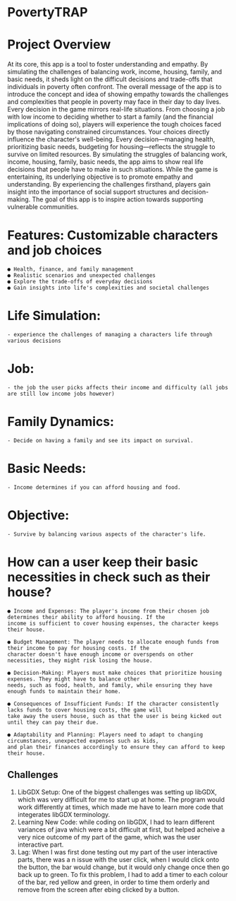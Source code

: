 # PovertyTRAP

# Project Overview

At its core, this app is a tool to foster understanding and empathy. By simulating the challenges of balancing work, income,
housing, family, and basic needs, it sheds light on the difficult decisions and trade-offs that individuals in poverty often confront.
The overall message of the app is to introduce the concept and idea of showing empathy towards the challenges and
complexities that people in poverty may face in their day to day lives. Every decision in the game mirrors real-life situations.
From choosing a job with low income to deciding whether to start a family (and the financial implications of doing so), players
will experience the tough choices faced by those navigating constrained circumstances. Your choices directly influence the
character's well-being. Every decision—managing health, prioritizing basic needs, budgeting for housing—reflects the struggle
to survive on limited resources. By simulating the struggles of balancing work, income, housing, family, basic needs, the app
aims to show real life decisions that people have to make in such situations.
While the game is entertaining, its underlying objective is to promote empathy and understanding. By experiencing the
challenges firsthand, players gain insight into the importance of social support structures and decision-making. The goal of this
app is to inspire action towards supporting vulnerable communities.


  # Features: Customizable characters and job choices
    ● Health, finance, and family management
    ● Realistic scenarios and unexpected challenges
    ● Explore the trade-offs of everyday decisions
    ● Gain insights into life's complexities and societal challenges
# Life Simulation: 
    - experience the challenges of managing a characters life through various decisions
# Job: 
    - the job the user picks affects their income and difficulty (all jobs are still low income jobs however)
# Family Dynamics:
    - Decide on having a family and see its impact on survival.
    
# Basic Needs: 
    - Income determines if you can afford housing and food.
    
# Objective: 
    - Survive by balancing various aspects of the character's life.
    
# How can a user keep their basic necessities in check such as their house?

    ● Income and Expenses: The player's income from their chosen job determines their ability to afford housing. If the
    income is sufficient to cover housing expenses, the character keeps their house.

    ● Budget Management: The player needs to allocate enough funds from their income to pay for housing costs. If the
    character doesn't have enough income or overspends on other necessities, they might risk losing the house.
    
    ● Decision-Making: Players must make choices that prioritize housing expenses. They might have to balance other
    needs, such as food, health, and family, while ensuring they have enough funds to maintain their home.
    
    ● Consequences of Insufficient Funds: If the character consistently lacks funds to cover housing costs, the game will
    take away the users house, such as that the user is being kicked out until they can pay their due.
    
    ● Adaptability and Planning: Players need to adapt to changing circumstances, unexpected expenses such as kids,
    and plan their finances accordingly to ensure they can afford to keep their house.


## Challenges

1. LibGDX Setup: One of the biggest challenges was setting up libGDX, which was very difficult for me to start up at home. The program would work differently at times, which made me have to learn more code that integerates libGDX terminology.
4. Learning New Code: while coding on libGDX, I had to learn different variances of java which were a bit difficult at first, but helped acheive a very nice outcome of my part of the game, which was the user interactive part.
5. Lag: When I was first done testing out my part of the user interactive parts, there was a n issue with the user click, when I would click onto the button, the bar would change, but it would only change once then go back up to green. To fix this problem, I had to add a timer to each colour of the bar, red yellow and green, in order to time them orderly and remove from the screen after ebing clicked by a button.
